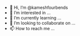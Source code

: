 - 👋 Hi, I’m @kameshfourbends
- 👀 I’m interested in ...
- 🌱 I’m currently learning ...
- 💞️ I’m looking to collaborate on ...
- 📫 How to reach me ...

<!---
kameshfourbends/kameshfourbends is a ✨ special ✨ repository because its `README.md` (this file) appears on your GitHub profile.
You can click the Preview link to take a look at your changes.
--->
